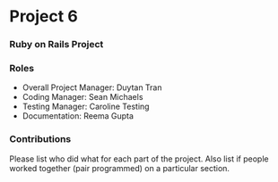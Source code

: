 # Project 6
### Ruby on Rails Project

### Roles
* Overall Project Manager: Duytan Tran
* Coding Manager: Sean Michaels
* Testing Manager: Caroline Testing
* Documentation: Reema Gupta

### Contributions
Please list who did what for each part of the project.
Also list if people worked together (pair programmed) on a particular section.
